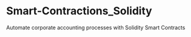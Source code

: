 # Smart-Contractions_Solidity
Automate corporate accounting processes with Solidity Smart Contracts
